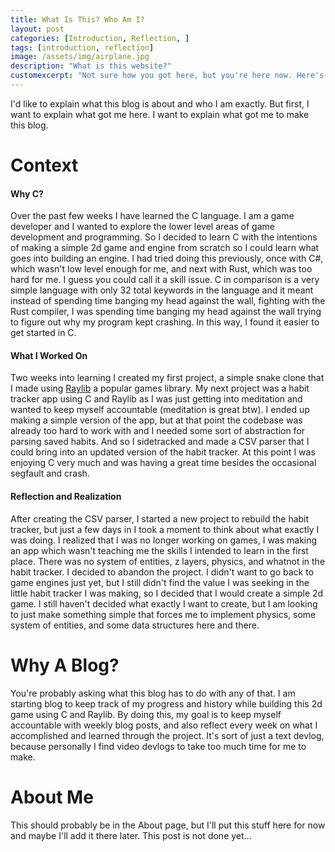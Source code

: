 ```yaml
---
title: What Is This? Who Am I?
layout: post
categories: [Introduction, Reflection, ]
tags: [introduction, reflection]
image: /assets/img/airplane.jpg
description: "What is this website?"
customexcerpt: "Not sure how you got here, but you're here now. Here's a little bit about this blog and me."
---
```

I'd like to explain what this blog is about and who I am exactly. But first, I want to explain what got me here. I want to explain what got me to make this blog.
# Context
#### Why C?
Over the past few weeks I have learned the C language. I am a game developer and I wanted to explore the lower level areas of game development and programming. So I decided to learn C with the intentions of making a simple 2d game and engine from scratch so I could learn what goes into building an engine. I had tried doing this previously, once with C#, which wasn't low level enough for me, and next with Rust, which was too hard for me. I guess you could call it a skill issue. C in comparison is a very simple language with only 32 total keywords in the language and it meant instead of spending time banging my head against the wall, fighting with the Rust compiler, I was spending time banging my head against the wall trying to figure out why my program kept crashing. In this way, I found it easier to get started in C.
#### What I Worked On
Two weeks into learning I created my first project, a simple snake clone that I made using [Raylib](https://www.raylib.com/) a popular games library. My next project was a habit tracker app using C and Raylib as I was just getting into meditation and wanted to keep myself accountable (meditation is great btw). I ended up making a simple version of the app, but at that point the codebase was already too hard to work with and I needed some sort of abstraction for parsing saved habits. And so I sidetracked and made a CSV parser that I could bring into an updated version of the habit tracker. At this point I was enjoying C very much and was having a great time besides the occasional segfault and crash.
#### Reflection and Realization
After creating the CSV parser, I started a new project to rebuild the habit tracker, but just a few days in I took a moment to think about what exactly I was doing. I realized that I was no longer working on games, I was making an app which wasn't teaching me the skills I intended to learn in the first place. There was no system of entities, z layers, physics, and whatnot in the habit tracker. I decided to abandon the project. I didn't want to go back to game engines just yet, but I still didn't find the value I was seeking in the little habit tracker I was making, so I decided that I would create a simple 2d game. I still haven't decided what exactly I want to create, but I am looking to just make something simple that forces me to implement physics, some system of entities, and some data structures here and there.

# Why A Blog?
You're probably asking what this blog has to do with any of that. I am starting blog to keep track of my progress and history while building this 2d game using C and Raylib. By doing this, my goal is to keep myself accountable with weekly blog posts, and also reflect every week on what I accomplished and learned through the project. It's sort of just a text devlog, because personally I find video devlogs to take too much time for me to make.

# About Me
This should probably be in the About page, but I'll put this stuff here for now and maybe I'll add it there later. This post is not done yet...